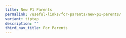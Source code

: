 ```yaml
---
title: New P1 Parents
permalink: /useful-links/for-parents/new-p1-parents/
variant: tiptap
description: ""
third_nav_title: For Parents
---
```

